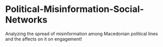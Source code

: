 # Political-Misinformation-Social-Networks
Analyzing the spread of misinformation among Macedonian political lines and the affects on it on engagement!
